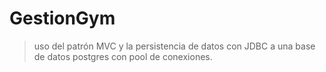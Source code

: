# GestionGym
> uso del patrón MVC y la persistencia de datos con JDBC a una base de datos postgres con pool de conexiones.
